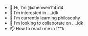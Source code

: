 - 👋 Hi, I’m @chenwen114514
- 👀 I’m interested in ....idk
- 🌱 I’m currently learning philosophy
- 💞️ I’m looking to collaborate on ....idk
- 📫 How to reach me  in f**k

<!---
chenwen114514/chenwen114514 is a ✨ special ✨ repository because its `README.md` (this file) appears on your GitHub profile.
You can click the Preview link to take a look at your changes.
--->
